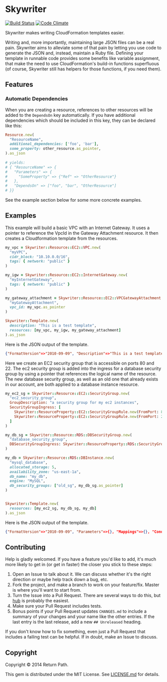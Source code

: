 # Skywriter
[![Build Status](https://travis-ci.org/otherinbox/skywriter.png?branch=master)](https://travis-ci.org/otherinbox/skywriter)
[![Code Climate](https://codeclimate.com/github/otherinbox/skywriter.png)](https://codeclimate.com/github/otherinbox/skywriter)

Skywriter makes writing CloudFormation templates easier.

Writing and, more importantly, maintaining large JSON files can be a real pain.
Skywriter aims to alleviate some of that pain by letting you use code to
generate the JSON and, instead, maintain a Ruby file. Defining your template in
runnable code provides some benefits like variable assignment, that make the
need to use CloudFormation's build-in functions superfluous (of course,
Skywriter still has helpers for those functions, if you need them).


## Features

### Automatic Dependencies

When you are creating a resource, references to other resources will be added to
the `DependsOn` key automatically. If you have additional dependencies which
should be included in this key, they can be declared like this:

``` ruby
Resource.new(
  "ResourceName", 
  additional_dependencies: ['foo', 'bar'],
  some_property: other_resource.as_pointer,
).as_json 
  
# yields:
# { "ResourceName" => {
#   "Parameters" => {
#     "SomeProperty" => {"Ref" => "OtherResource"}
#   },
#   "DependsOn" => ["foo", "bar", "OtherResource"]
# }}
```

See the example section below for some more concrete examples.


## Examples

This example will build a basic VPC with an Internet Gateway. It uses a pointer to reference the VpcId in the Gateway Attachment resource.
It then creates a Cloudformation template from the resources.

``` ruby
my_vpc = Skywriter::Resource::EC2::VPC.new(
  "myVPC", 
  cidr_block: "10.10.0.0/16", 
  tags: { network: "public" }
)

my_igw = Skywriter::Resource::EC2::InternetGateway.new(
  "myInternetGateway", 
  tags: { network: "public" }
)

my_gateway_attachment = Skywriter::Resource::EC2::VPCGatewayAttachment.new(
  "myGatewayAttachment", 
  vpc_id: my_vpc.as_pointer
)

Skywriter::Template.new(
  description: "This is a test template",
  resources: [my_vpc, my_igw, my_gateway_attachment]
).as_json
```

Here is the JSON output of the template.
```JSON
{"FormatVersion"=>"2010-09-09", "Description"=>"This is a test template", "Parameters"=>{}, "Mappings"=>{}, "Conditions"=>{}, "Resources"=>{"myVPC"=>{"Type"=>"AWS::EC2::VPC", "Properties"=>{"CidrBlock"=>"10.10.0.0/16", "Tags"=>{"network"=>"public"}}, "DependsOn"=>[]}, "myInternetGateway"=>{"Type"=>"AWS::EC2::InternetGateway", "Properties"=>{"Tags"=>{"network"=>"public"}}, "DependsOn"=>[]}, "myGatewayAttachment"=>{"Type"=>"AWS::EC2::VPCGatewayAttachment", "Properties"=>{"VpcId"=>{"Ref"=>"myVPC"}}, "DependsOn"=>["myVPC"]}}, "Outputs"=>{}}
```


Here we create an EC2 security group that is accessible on ports 80 and 22. The ec2 security group is added into the ingress for a database security group by using a pointer that references the logical name of the resource.
The new database security group, as well as an old one that already exists in our account, are both applied to a database instance resource.

``` ruby
my_ec2_sg = Skywriter::Resource::EC2::SecurityGroup.new(
  "ec2_security_group",
  GroupDescription: "a security group for my ec2 instances",
  SecurityGroupIngress: [
    Skywriter::ResourceProperty::EC2::SecurityGroupRule.new(FromPort: 80, ToPort: 80, IpProtocol: "tcp"),
    Skywriter::ResourceProperty::EC2::SecurityGroupRule.new(FromPort: 22, ToPort: 22, IpProtocol: "tcp")
  ]
)

my_db_sg = Skywriter::Resource::RDS::DBSecurityGroup.new(
  "database_security_group",
  DBSecurityGroupIngress: Skywriter::ResourceProperty::RDS::SecurityGroupRule.new(EC2SecurityGroupName: my_ec2_sg.as_pointer(with: :logical_name))
)

my_db = Skywriter::Resource::RDS::DBInstance.new(
  "mysql_database",
  allocated_storage: 5,
  availability_zone: "us-east-1a",
  db_name: "my_db",
  engine: "MySQL",
  db_security_groups: ["old_sg", my_db_sg.as_pointer]
)


Skywriter::Template.new(
  resources: [my_ec2_sg, my_db_sg, my_db]
).as_json
```

Here is the JSON output of the template.
``` json
{"FormatVersion"=>"2010-09-09", "Parameters"=>{}, "Mappings"=>{}, "Conditions"=>{}, "Resources"=>{"ec2_security_group"=>{"Type"=>"AWS::EC2::SecurityGroup", "Properties"=>{"GroupDescription"=>"a security group for my ec2 instances", "SecurityGroupIngress"=>[{"FromPort"=>80, "ToPort"=>80, "IpProtocol"=>"tcp"}, {"FromPort"=>22, "ToPort"=>22, "IpProtocol"=>"tcp"}]}, "DependsOn"=>[]}, "database_security_group"=>{"Type"=>"AWS::RDS::DBSecurityGroup", "Properties"=>{"DBSecurityGroupIngress"=>{"EC2SecurityGroupName"=>#<Skywriter::Resource::LogicalNamePointer:0x0000000324fb78 @resource=#<Skywriter::Resource::EC2::SecurityGroup:0x0000000324fbf0 @logical_name="ec2_security_group", @options={:GroupDescription=>"a security group for my ec2 instances", :SecurityGroupIngress=>[#<Skywriter::ResourceProperty::EC2::SecurityGroupRule:0x0000000324fce0 @options={:FromPort=>80, :ToPort=>80, :IpProtocol=>"tcp"}, @as_json={"FromPort"=>80, "ToPort"=>80, "IpProtocol"=>"tcp"}>, #<Skywriter::ResourceProperty::EC2::SecurityGroupRule:0x0000000324fc68 @options={:FromPort=>22, :ToPort=>22, :IpProtocol=>"tcp"}, @as_json={"FromPort"=>22, "ToPort"=>22, "IpProtocol"=>"tcp"}>]}, @properties={"GroupDescription"=>"a security group for my ec2 instances", "SecurityGroupIngress"=>[#<Skywriter::ResourceProperty::EC2::SecurityGroupRule:0x0000000324fce0 @options={:FromPort=>80, :ToPort=>80, :IpProtocol=>"tcp"}, @as_json={"FromPort"=>80, "ToPort"=>80, "IpProtocol"=>"tcp"}>, #<Skywriter::ResourceProperty::EC2::SecurityGroupRule:0x0000000324fc68 @options={:FromPort=>22, :ToPort=>22, :IpProtocol=>"tcp"}, @as_json={"FromPort"=>22, "ToPort"=>22, "IpProtocol"=>"tcp"}>]}, @magical_dependencies=#<Set: {}>>>}}, "DependsOn"=>[]}, "mysql_database"=>{"Type"=>"AWS::RDS::DBInstance", "Properties"=>{"AllocatedStorage"=>5, "AvailabilityZone"=>"us-east-1a", "DBName"=>"my_db", "DBSecurityGroups"=>["old_sg", {"Ref"=>"database_security_group"}], "Engine"=>"MySQL"}, "DependsOn"=>["database_security_group"]}}, "Outputs"=>{}}

```




## Contributing

Help is gladly welcomed. If you have a feature you'd like to add, it's much more
likely to get in (or get in faster) the closer you stick to these steps:

1. Open an Issue to talk about it. We can discuss whether it's the right
  direction or maybe help track down a bug, etc.
1. Fork the project, and make a branch to work on your feature/fix. Master is
  where you'll want to start from.
1. Turn the Issue into a Pull Request. There are several ways to do this, but
  [hub](https://github.com/defunkt/hub) is probably the easiest.
1. Make sure your Pull Request includes tests.
1. Bonus points if your Pull Request updates `CHANGES.md` to include a summary
   of your changes and your name like the other entries. If the last entry is
   the last release, add a new `## Unreleased` heading.

If you don't know how to fix something, even just a Pull Request that includes a
failing test can be helpful. If in doubt, make an Issue to discuss.


## Copyright

Copyright © 2014 Return Path.

This gem is distributed under the MIT License. See [LICENSE.md](LICENSE.md) for
details.
